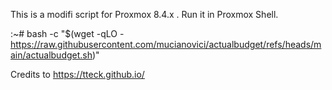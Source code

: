 This is a modifi script for Proxmox 8.4.x . Run it in Proxmox Shell.

:~# bash -c "$(wget -qLO - https://raw.githubusercontent.com/mucianovici/actualbudget/refs/heads/main/actualbudget.sh)"

Credits to https://tteck.github.io/
